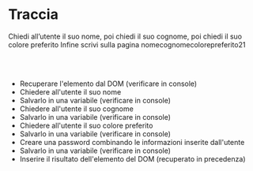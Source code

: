 # Traccia

Chiedi all’utente il suo nome,
poi chiedi il suo cognome,
poi chiedi il suo colore preferito
Infine scrivi sulla pagina nomecognomecolorepreferito21

<br>
<br>

- Recuperare l'elemento dal DOM (verificare in console)
- Chiedere all'utente il suo nome
- Salvarlo in una variabile (verificare in console)
- Chiedere all'utente il suo cognome
- Salvarlo in una variabile (verificare in console)
- Chiedere all'utente il suo colore preferito
- Salvarlo in una variabile (verificare in console)
- Creare una password combinando le informazioni inserite dall'utente
- Salvarlo in una variabile (verificare in console)
- Inserire il risultato dell'elemento del DOM (recuperato in precedenza)
